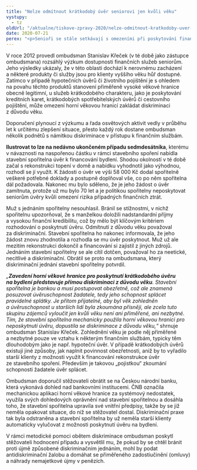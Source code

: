 ```yaml
---
title: "Nelze odmítnout krátkodobý úvěr seniorovi jen kvůli věku"
vystupy:
  - tz
oldUrl: "/aktualne/tiskove-zpravy-2020/nelze-odmitnout-kratkodoby-uver-seniorovi-jen-kvuli-veku"
date: 2020-07-21
perex: "<p>Senioři se stále setkávají s omezeními při poskytování finančních služeb. Přestože může jít o diskriminaci, stížností na znevýhodnění z důvodu věku se stále objevují. I jeden takový případ může vést k odstranění špatné praxe, jak se to podařilo v případě seniora, kterému stavební spořitelna odmítla poskytnout úvěr k financování rekonstrukce.</p>"
---
```


<!-- imported from the old website -->

<p>V roce 2012 provedl ombudsman Stanislav Křeček (v té době jako zástupce ombudsmana) rozsáhlý výzkum dostupnosti finančních služeb seniorům. Jeho výsledky ukázaly, že v této oblasti dochází k nerovnému zacházení a některé produkty či služby jsou pro klienty vyššího věku hůř dostupné.  Zatímco v případě hypotečních úvěrů či životního pojištění je s ohledem na povahu těchto produktů stanovení přiměřeně vysoké věkové hranice obecně legitimní, u služeb krátkodobého charakteru, jako je poskytování kreditních karet, krátkodobých spotřebitelských úvěrů či cestovního pojištění, může omezení horní věkovou hranicí zakládat diskriminaci z důvodu věku.</p> <p>Doporučení plynoucí z výzkumu a řada osvětových aktivit vedly v průběhu let k určitému zlepšení situace, přesto každý rok dostane ombudsman několik podnětů s námitkou diskriminace v přístupu k finančním službám.</p> <p><b>Ilustrovat to lze na nedávno ukončeném případu sedmdesátníka</b>, kterému v návaznosti na naspořenou částku v rámci stavebního spoření nabídla stavební spořitelna úvěr k financování bydlení. Shodou okolností v té době začal s rekonstrukci topení v domě a nabídku vyhodnotil jako výhodnou, rozhodl se jí využít. K žádosti o úvěr ve výši 58 000 Kč dodal spořitelně veškeré potřebné doklady a postupně doplňoval vše, co po něm spořitelna dál požadovala. Nakonec mu bylo sděleno, že je jeho žádost o úvěr zamítnuta, protože už mu bylo 70 let a je politikou spořitelny neposkytovat seniorům úvěry kvůli omezení rizika případných finančních ztrát.</p> <p>Muž s jednáním spořitelny nesouhlasil. Bránil se stížnostmi, v nichž spořitelnu upozorňoval, že s manželkou doložili nadstandardní příjmy a vysokou finanční kredibilitu, což by mělo být klíčovým kritériem rozhodování o poskytnutí úvěru. Odmítnutí z důvodu věku považoval za diskriminační. Stavební spořitelna ho nakonec informovala, že jeho žádost znovu zhodnotila a rozhodla se mu úvěr poskytnout. Muž už ale mezitím rekonstrukci dokončil a financování si zajistil z jiných zdrojů. Jednáním stavební spořitelny se ale cítil dotčen, považoval ho za neetické, necitlivé a diskriminační. Obrátil se proto na ombudsmana, který diskriminační jednání stavební spořitelny potvrdil.</p> <p><i>„<b>Zavedení horní věkové hranice pro poskytnutí krátkodobého úvěru na bydlení představuje přímou diskriminaci z důvodu věku</b>. Stavební spořitelna je bankou a musí postupovat obezřetně, což ale znamená posuzovat úvěruschopnost žadatele, tedy jeho schopnost splácet pravidelné splátky. Je přitom přijatelné, aby byl věk zohledněn a úvěruschopnost u starších lidí byla zkoumána přísněji, ale zcela tuto skupinu zájemců vyloučit jen kvůli věku není ani přiměřené, ani nezbytné. Tím, že stavební spořitelna mechanicky použila horní věkovou hranici pro neposkytnutí úvěru, dopustila se diskriminace z důvodu věku,“</i> shrnuje ombudsman Stanislav Křeček. Zohlednění věku je podle něj přiměřené a nezbytné pouze ve vztahu k některým finančním službám, typicky těm dlouhodobým jako je např. hypoteční úvěr. V případě krátkodobých úvěrů existují jiné způsoby, jak naplnit povinnost obezřetnosti, aniž by to vyřadilo starší klienty z možnosti využít k financování rekonstrukce úvěr ze stavebního spoření. Především je takovou „pojistkou“ zkoumání schopnosti žadatele úvěr splácet. </p> <p>Ombudsman doporučil stěžovateli obrátit se na Českou národní banku, která vykonává dohled nad bankovními institucemi. ČNB označila mechanickou aplikaci horní věkové hranice za systémový nedostatek, využila svých dohledových oprávnění nad stavební spořitelnou a dosáhla toho, že stavební spořitelna upravila své vnitřní předpisy, takže by se již neměla opakovat situace, do níž se stěžovatel dostal. Diskriminační praxe tak byla odstraněna a stavební spořitelna by už neměla starší klienty automaticky vylučovat z možnosti poskytnutí úvěru na bydlení.</p> V rámci metodické pomoci obětem diskriminace ombudsman poskytl stěžovateli hodnocení případu a vysvětlil mu, že pokud by se chtěl bránit proti újmě způsobené diskriminačním jednáním, mohl by podat antidiskriminační žalobu a domáhat se přiměřeného zadostiučinění (omluvy) a náhrady nemajetkové újmy v penězích.
